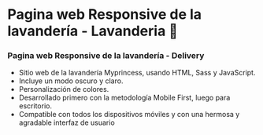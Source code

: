 # Pagina web Responsive de la lavandería - Lavanderia 🚚
### Pagina web Responsive de la lavandería - Delivery

- Sitio web de la lavandería Myprincess, usando HTML, Sass y  JavaScript.
- Incluye un modo oscuro y claro.
- Personalización de colores.
- Desarrollado primero con la metodología Mobile First, luego para escritorio.
- Compatible con todos los dispositivos móviles y con una hermosa y agradable interfaz de usuario

